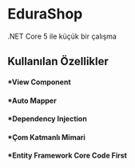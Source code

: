 # EduraShop
.NET Core 5 ile küçük bir çalışma

## Kullanılan Özellikler
#### *View Component
#### *Auto Mapper
#### *Dependency Injection
#### *Çom Katmanlı Mimari
#### *Entity Framework Core Code First
